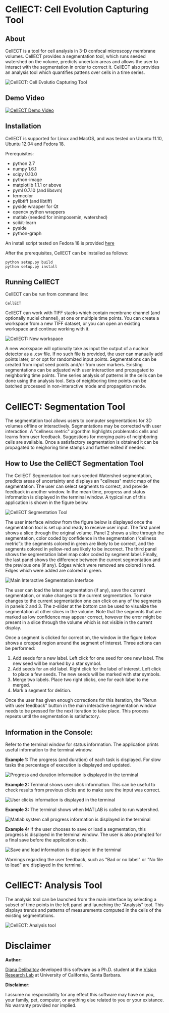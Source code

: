 CellECT: Cell Evolution Capturing Tool
======================================

About
-----

CellECT is a tool for cell analysis in 3-D confocal microscopy membrane volumes. CellECT provides a segmentation tool, which runs seeded watershed on the volume, predicts uncertain areas and allows the user to interact with the segmentation in order to correct it. CellECT also provides an analysis tool which quantifies pattens over cells in a time series.

![CellECT: Cell Evolutio Capturing Tool](https://raw.github.com/ddiana/CellECT/master/CellECT/doc/md_figures/CellECT.png "CellECT: Cell Evolution Capturing Tool")


Demo Video
----------

[![CellECT Demo Video](https://raw.github.com/ddiana/CellECT/master/CellECT/doc/md_figures/youtube.png)](https://www.youtube.com/watch?v=Hx4E29oYSwg "CellECT Demo Video")


Installation
------------

CellECT is supported for Linux and MacOS, and was tested on Ubuntu 11.10, Ubuntu 12.04 and Fedora 18.

Prerequisites:

* python 2.7
* numpy 1.6.1
* scipy 0.10.0
* python-image
* matplotlib 1.1.1 or above
* pyml 0.7.10 (and libsvm)
* termcolor
* pylibtiff (and libtiff)
* pyside wrapper for Qt
* opencv python wrappers
* matlab (needed for imimposemin, watershed)
* scikit-learn
* pyside
* python-graph

An install script tested on Fedora 18 is provided [here](https://github.com/ddiana/CellECT/blob/master/prereqs_install_fedora.sh)

After the prerequisites, CellECT can be installed as follows:

```
python setup.py build
python setup.py install
```

Running CellECT
----------------

CellECT can be run from command line:

```
CellECT
```

CellECT can work with TIFF stacks which contain membrane channel (and optionally nuclei channel), at one or multiple time points. You can create a workspace from a new TIFF dataset, or you can open an existing workspace and continue working with it. 


![CellECT: New workspace](https://raw.github.com/ddiana/CellECT/master/CellECT/doc/md_figures/new_ws.png "CellECT: New workspace")

A new workspace will optionally take as input the output of a nuclear detector as a .csv file. If no such file is provided, the user can manually add points later, or or opt for randomized input points. Segmentations can be created from input seed points and/or from user markers. Existing segmentations can be adjusted with user interaction and propagated to neighboring time points. Time series analysis of patterns in the cells can be done using the analysis tool. Sets of neighboring time points can be batched processed in non-interactive mode and propagation mode.


CellECT: Segmentation Tool
==========================

The segmentation tool allows users to computer segmentations for 3D volumes offline or interactively. Segmentations may be corrected with user interaction. A "cellness metric" algorithm highlights problematic cells and learns from user feedback. Suggestions for merging pairs of neighboring cells are available. Once a satisfactory segmentation is obtained it can be propagated to neighoring time stamps and further edited if needed. 

How to Use the CellECT Segmentation Tool
----------------------------------------

The CellECT Segmentation tool runs seeded Watershed segmentation, predicts areas of uncertainty and displays an "cellness" metric map of the segmentation. The user can select segments to correct, and provide feedback in another window. In the mean time, progress and status information is displayed in the terminal window. A typical run of this application is shown in the figure below.

![CellECT Segmentation Tool](https://raw.github.com/ddiana/CellECT/master/CellECT/doc/md_figures/suggestion.png "CellECT Segmentation Tool")


The user interface window from the figure below is displayed once the segmentation tool is set up and ready to receive user input. The first panel shows a slice through the original volume. Panel 2 shows a slice through the segmentation, color coded by confidence in the segmentation (“cellness metric”): the segments colored in green are likely to be correct, and the segments colored in yellow-red are likely to be incorrect. The third panel shows the segmentation label map color coded by segment label. Finally, the last panel shows the difference between the current segmentation and the previous one (if any). Edges which were removed are colored in red. Edges which were added are colored in green.

![Main Interactive Segmentation Interface](https://raw.github.com/ddiana/CellECT/master/CellECT/doc/md_figures/uncertainty.png "Main Interactive Segmentation Interface")

The user can load the latest segmentation (if any), save the current segmentation, or make changes to the current segmentation. To make changes to the current segmentation one can click on any of the segments in panels 2 and 3. The z-slider at the bottom can be used to visualize the segmentation at other slices in the volume. Note that the segments that are marked as low confidence may appear correct, however the error might be present in a slice through the volume which is not visible in the current display.

Once a segment is clicked for correction, the window in the figure below shows a cropped region around the segment of interest. Three actions can be performed:

1.  Add seeds for a new label. Left click for one seed for one new label. The new seed will be marked by a star symbol.
2.  Add seeds for an old label. Right click for the label of interest. Left click to place a few seeds. The new seeds will be marked with star symbols.
3.  Merge two labels. Place two right clicks, one for each label to me merged.
4.  Mark a segment for delition.

Once the user has given enough corrections for this iteration, the "Rerun with user feedback" button in the main interactive segmentation window needs to be pressed for the next iteration to take place. This process repeats until the segmentation is satisfactory.


Information in the Console:
---------------------------

Refer to the terminal window for status information. The application prints useful information to the terminal window.

**Example 1:** The progress (and duration) of each task is displayed. For slow tasks the percentage of execution is displayed and updated.

![Progress and duration information is displayed in the terminal](https://raw.github.com/ddiana/CellECT/master/CellECT/doc/md_figures/seg_tool1.png "Progress and duration information is displayed in the terminal")


**Example 2:** Terminal shows user click information. This can be useful to check results from previous clicks and to make sure the input was correct.

![User clicks information is displayed in the terminal](https://raw.github.com/ddiana/CellECT/master/CellECT/doc/md_figures/seg_tool_clicks.png "User clicks information is displayed in the terminal")


**Example 3:** The terminal shows when MATLAB is called to run watershed.

![Matlab system call progress information is displayed in the terminal](https://raw.github.com/ddiana/CellECT/master/CellECT/doc/md_figures/seg_tool_matlab.png "Matlab system call progress information is displayed in the terminal")


**Example 4:** If the user chooses to save or load a segmentation, this progress is displayed in the terminal window. The user is also prompted for a final save before the application exits.

![Save and load information is displayed in the terminal](https://raw.github.com/ddiana/CellECT/master/CellECT/doc/md_figures/seg_tool_saving.png "Save and load information is displayed in the terminal")

Warnings regarding the user feedback, such as "Bad or no label" or "No file to load" are displayed in the terminal.



CellECT: Analysis Tool
==========================

The analysis tool can be launched from the main interface by selecting a subset of time points in the left panel and launching the "Analysis" tool. This displays trends and patterns of measurements computed in the cells of the existing segmentations.


![CellECT: Analysis tool](https://raw.github.com/ddiana/CellECT/master/CellECT/doc/md_figures/gui_analysis.png "CellECT: Analysis tool")


Disclaimer
======================

**Author:**

[Diana Delibaltov](http://ece.ucsb.edu/~diana) developed this software as a Ph.D. student at the [Vision Research Lab](http://vision.ece.ucsb.edu) at University of California, Santa Barbara.


**Disclaimer:**

I assume no responsibility for any effect this software may have on you,
your family, pet, computer, or anything else related to you or your existance.
No warranty provided nor implied.

